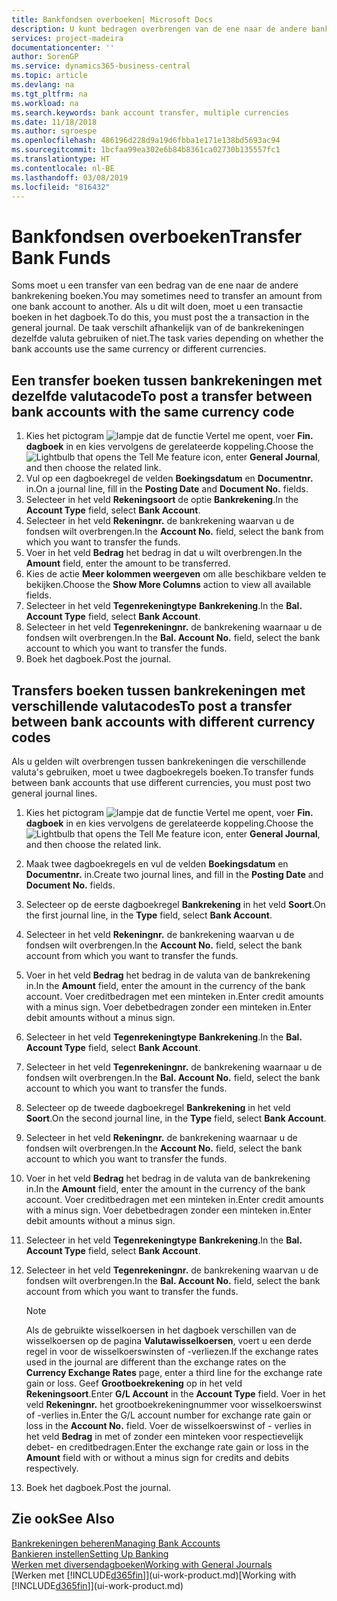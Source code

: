 ```yaml
---
title: Bankfondsen overboeken| Microsoft Docs
description: U kunt bedragen overbrengen van de ene naar de andere bankrekening, inclusief andere valuta's, door de transactie in het dagboek te boeken.
services: project-madeira
documentationcenter: ''
author: SorenGP
ms.service: dynamics365-business-central
ms.topic: article
ms.devlang: na
ms.tgt_pltfrm: na
ms.workload: na
ms.search.keywords: bank account transfer, multiple currencies
ms.date: 11/18/2018
ms.author: sgroespe
ms.openlocfilehash: 486196d228d9a19d6fbba1e171e138bd5693ac94
ms.sourcegitcommit: 1bcfaa99ea302e6b84b8361ca02730b135557fc1
ms.translationtype: HT
ms.contentlocale: nl-BE
ms.lasthandoff: 03/08/2019
ms.locfileid: "816432"
---
```

# <a name="transfer-bank-funds"></a><span data-ttu-id="be842-103">Bankfondsen overboeken</span><span class="sxs-lookup"><span data-stu-id="be842-103">Transfer Bank Funds</span></span>
<span data-ttu-id="be842-104">Soms moet u een transfer van een bedrag van de ene naar de andere bankrekening boeken.</span><span class="sxs-lookup"><span data-stu-id="be842-104">You may sometimes need to transfer an amount from one bank account to another.</span></span> <span data-ttu-id="be842-105">Als u dit wilt doen, moet u een transactie boeken in het dagboek.</span><span class="sxs-lookup"><span data-stu-id="be842-105">To do this, you must post the a transaction in the general journal.</span></span> <span data-ttu-id="be842-106">De taak verschilt afhankelijk van of de bankrekeningen dezelfde valuta gebruiken of niet.</span><span class="sxs-lookup"><span data-stu-id="be842-106">The task varies depending on whether the bank accounts use the same currency or different currencies.</span></span>

## <a name="to-post-a-transfer-between-bank-accounts-with-the-same-currency-code"></a><span data-ttu-id="be842-107">Een transfer boeken tussen bankrekeningen met dezelfde valutacode</span><span class="sxs-lookup"><span data-stu-id="be842-107">To post a transfer between bank accounts with the same currency code</span></span>
1. <span data-ttu-id="be842-108">Kies het pictogram ![lampje dat de functie Vertel me opent](media/ui-search/search_small.png "Vertel me wat u wilt doen"), voer **Fin. dagboek** in en kies vervolgens de gerelateerde koppeling.</span><span class="sxs-lookup"><span data-stu-id="be842-108">Choose the ![Lightbulb that opens the Tell Me feature](media/ui-search/search_small.png "Tell me what you want to do") icon, enter **General Journal**, and then choose the related link.</span></span>
2. <span data-ttu-id="be842-109">Vul op een dagboekregel de velden **Boekingsdatum** en **Documentnr.** in.</span><span class="sxs-lookup"><span data-stu-id="be842-109">On a journal line, fill in the **Posting Date** and **Document No.** fields.</span></span>
3. <span data-ttu-id="be842-110">Selecteer in het veld **Rekeningsoort** de optie **Bankrekening**.</span><span class="sxs-lookup"><span data-stu-id="be842-110">In the **Account Type** field, select **Bank Account**.</span></span>
4. <span data-ttu-id="be842-111">Selecteer in het veld **Rekeningnr.** de bankrekening waarvan u de fondsen wilt overbrengen.</span><span class="sxs-lookup"><span data-stu-id="be842-111">In the **Account No.** field, select the bank from which you want to transfer the funds.</span></span>
5. <span data-ttu-id="be842-112">Voer in het veld **Bedrag** het bedrag in dat u wilt overbrengen.</span><span class="sxs-lookup"><span data-stu-id="be842-112">In the **Amount** field, enter the amount to be transferred.</span></span>
6. <span data-ttu-id="be842-113">Kies de actie **Meer kolommen weergeven** om alle beschikbare velden te bekijken.</span><span class="sxs-lookup"><span data-stu-id="be842-113">Choose the **Show More Columns** action to view all available fields.</span></span>
7. <span data-ttu-id="be842-114">Selecteer in het veld **Tegenrekeningtype** **Bankrekening**.</span><span class="sxs-lookup"><span data-stu-id="be842-114">In the **Bal. Account Type** field, select **Bank Account**.</span></span>
8. <span data-ttu-id="be842-115">Selecteer in het veld **Tegenrekeningnr.** de bankrekening waarnaar u de fondsen wilt overbrengen.</span><span class="sxs-lookup"><span data-stu-id="be842-115">In the **Bal. Account No.** field, select the bank account to which you want to transfer the funds.</span></span>
9. <span data-ttu-id="be842-116">Boek het dagboek.</span><span class="sxs-lookup"><span data-stu-id="be842-116">Post the journal.</span></span>

## <a name="to-post-a-transfer-between-bank-accounts-with-different-currency-codes"></a><span data-ttu-id="be842-117">Transfers boeken tussen bankrekeningen met verschillende valutacodes</span><span class="sxs-lookup"><span data-stu-id="be842-117">To post a transfer between bank accounts with different currency codes</span></span>
<span data-ttu-id="be842-118">Als u gelden wilt overbrengen tussen bankrekeningen die verschillende valuta's gebruiken, moet u twee dagboekregels boeken.</span><span class="sxs-lookup"><span data-stu-id="be842-118">To transfer funds between bank accounts that use different currencies, you must post two general journal lines.</span></span>

1. <span data-ttu-id="be842-119">Kies het pictogram ![lampje dat de functie Vertel me opent](media/ui-search/search_small.png "Vertel me wat u wilt doen"), voer **Fin. dagboek** in en kies vervolgens de gerelateerde koppeling.</span><span class="sxs-lookup"><span data-stu-id="be842-119">Choose the ![Lightbulb that opens the Tell Me feature](media/ui-search/search_small.png "Tell me what you want to do") icon, enter **General Journal**, and then choose the related link.</span></span>
2. <span data-ttu-id="be842-120">Maak twee dagboekregels en vul de velden **Boekingsdatum** en **Documentnr.** in.</span><span class="sxs-lookup"><span data-stu-id="be842-120">Create two journal lines, and fill in the **Posting Date** and **Document No.** fields.</span></span>
3. <span data-ttu-id="be842-121">Selecteer op de eerste dagboekregel **Bankrekening** in het veld **Soort**.</span><span class="sxs-lookup"><span data-stu-id="be842-121">On the first journal line, in the **Type** field, select **Bank Account**.</span></span>
4. <span data-ttu-id="be842-122">Selecteer in het veld **Rekeningnr.** de bankrekening waarvan u de fondsen wilt overbrengen.</span><span class="sxs-lookup"><span data-stu-id="be842-122">In the **Account No.** field, select the bank account from which you want to transfer the funds.</span></span>
5. <span data-ttu-id="be842-123">Voer in het veld **Bedrag** het bedrag in de valuta van de bankrekening in.</span><span class="sxs-lookup"><span data-stu-id="be842-123">In the **Amount** field, enter the amount in the currency of the bank account.</span></span> <span data-ttu-id="be842-124">Voer creditbedragen met een minteken in.</span><span class="sxs-lookup"><span data-stu-id="be842-124">Enter credit amounts with a minus sign.</span></span> <span data-ttu-id="be842-125">Voer debetbedragen zonder een minteken in.</span><span class="sxs-lookup"><span data-stu-id="be842-125">Enter debit amounts without a minus sign.</span></span>
6. <span data-ttu-id="be842-126">Selecteer in het veld **Tegenrekeningtype** **Bankrekening**.</span><span class="sxs-lookup"><span data-stu-id="be842-126">In the **Bal. Account Type** field, select **Bank Account**.</span></span>
7. <span data-ttu-id="be842-127">Selecteer in het veld **Tegenrekeningnr.** de bankrekening waarnaar u de fondsen wilt overbrengen.</span><span class="sxs-lookup"><span data-stu-id="be842-127">In the **Bal. Account No.** field, select the bank account to which you want to transfer the funds.</span></span>
8. <span data-ttu-id="be842-128">Selecteer op de tweede dagboekregel **Bankrekening** in het veld **Soort**.</span><span class="sxs-lookup"><span data-stu-id="be842-128">On the second journal line, in the **Type** field, select **Bank Account**.</span></span>
9. <span data-ttu-id="be842-129">Selecteer in het veld **Rekeningnr.** de bankrekening waarnaar u de fondsen wilt overbrengen.</span><span class="sxs-lookup"><span data-stu-id="be842-129">In the **Account No.** field, select the bank account to which you want to transfer the funds.</span></span>
10. <span data-ttu-id="be842-130">Voer in het veld **Bedrag** het bedrag in de valuta van de bankrekening in.</span><span class="sxs-lookup"><span data-stu-id="be842-130">In the **Amount** field, enter the amount in the currency of the bank account.</span></span> <span data-ttu-id="be842-131">Voer creditbedragen met een minteken in.</span><span class="sxs-lookup"><span data-stu-id="be842-131">Enter credit amounts with a minus sign.</span></span> <span data-ttu-id="be842-132">Voer debetbedragen zonder een minteken in.</span><span class="sxs-lookup"><span data-stu-id="be842-132">Enter debit amounts without a minus sign.</span></span>
11. <span data-ttu-id="be842-133">Selecteer in het veld **Tegenrekeningtype** **Bankrekening**.</span><span class="sxs-lookup"><span data-stu-id="be842-133">In the **Bal. Account Type** field, select **Bank Account**.</span></span>  
12. <span data-ttu-id="be842-134">Selecteer in het veld **Tegenrekeningnr.** de bankrekening waarvan u de fondsen wilt overbrengen.</span><span class="sxs-lookup"><span data-stu-id="be842-134">In the **Bal. Account No.** field, select the bank account from which you want to transfer the funds.</span></span>

    > [!NOTE]  
    > <span data-ttu-id="be842-135">Als de gebruikte wisselkoersen in het dagboek verschillen van de wisselkoersen op de pagina **Valutawisselkoersen**, voert u een derde regel in voor de wisselkoerswinsten of -verliezen.</span><span class="sxs-lookup"><span data-stu-id="be842-135">If the exchange rates used in the journal are different than the exchange rates on the **Currency Exchange Rates** page, enter a third line for the exchange rate gain or loss.</span></span> <span data-ttu-id="be842-136">Geef **Grootboekrekening** op in het veld **Rekeningsoort**.</span><span class="sxs-lookup"><span data-stu-id="be842-136">Enter **G/L Account** in the **Account Type** field.</span></span> <span data-ttu-id="be842-137">Voer in het veld **Rekeningnr.** het grootboekrekeningnummer voor wisselkoerswinst of -verlies in.</span><span class="sxs-lookup"><span data-stu-id="be842-137">Enter the G/L account number for exchange rate gain or loss in the **Account No.** field.</span></span> <span data-ttu-id="be842-138">Voer de wisselkoerswinst of - verlies in het veld **Bedrag** in met of zonder een minteken voor respectievelijk debet- en creditbedragen.</span><span class="sxs-lookup"><span data-stu-id="be842-138">Enter the exchange rate gain or loss in the **Amount** field with or without a minus sign for credits and debits respectively.</span></span>
13. <span data-ttu-id="be842-139">Boek het dagboek.</span><span class="sxs-lookup"><span data-stu-id="be842-139">Post the journal.</span></span>

## <a name="see-also"></a><span data-ttu-id="be842-140">Zie ook</span><span class="sxs-lookup"><span data-stu-id="be842-140">See Also</span></span>
[<span data-ttu-id="be842-141">Bankrekeningen beheren</span><span class="sxs-lookup"><span data-stu-id="be842-141">Managing Bank Accounts</span></span>](bank-manage-bank-accounts.md)  
[<span data-ttu-id="be842-142">Bankieren instellen</span><span class="sxs-lookup"><span data-stu-id="be842-142">Setting Up Banking</span></span>](bank-setup-banking.md)  
[<span data-ttu-id="be842-143">Werken met diversendagboeken</span><span class="sxs-lookup"><span data-stu-id="be842-143">Working with General Journals</span></span>](ui-work-general-journals.md)  
<span data-ttu-id="be842-144">[Werken met [!INCLUDE[d365fin](includes/d365fin_md.md)]](ui-work-product.md)</span><span class="sxs-lookup"><span data-stu-id="be842-144">[Working with [!INCLUDE[d365fin](includes/d365fin_md.md)]](ui-work-product.md)</span></span>
